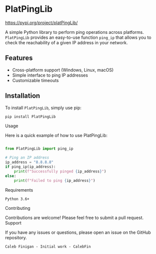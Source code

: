 # PlatPingLib
https://pypi.org/project/platPingLib/

A simple Python library to perform ping operations across platforms. `PlatPingLib` provides an easy-to-use function `ping_ip` that allows you to check the reachability of a given IP address in your network.

## Features

- Cross-platform support (Windows, Linux, macOS)
- Simple interface to ping IP addresses
- Customizable timeouts

## Installation

To install `PlatPingLib`, simply use pip:

```bash
pip install PlatPingLib
```
Usage

Here is a quick example of how to use PlatPingLib:

```python

from PlatPingLib import ping_ip

# Ping an IP address
ip_address = "8.8.8.8"
if ping_ip(ip_address):
    print(f"Successfully pinged {ip_address}")
else:
    print(f"Failed to ping {ip_address}")
```
Requirements

    Python 3.6+

Contributing

Contributions are welcome! Please feel free to submit a pull request.
Support

If you have any issues or questions, please open an issue on the GitHub repository.


    Caleb Finigan - Initial work - CalebFin

